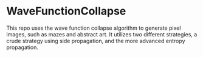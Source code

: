 # WaveFunctionCollapse
This repo uses the wave function collapse algorithm to generate pixel images, such as mazes and abstract art. It utilizes two different strategies, a crude strategy using side propagation, and the more advanced entropy propagation.
